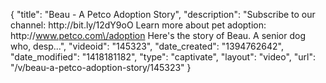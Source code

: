 {
    "title": "Beau - A Petco Adoption Story",
    "description": "Subscribe to our channel: http:\/\/bit.ly\/12dY9oO Learn more about pet adoption: http:\/\/www.petco.com\/adoption Here's the story of Beau. A senior dog who, desp...",
    "videoid": "145323",
    "date_created": "1394762642",
    "date_modified": "1418181182",
    "type": "captivate",
    "layout": "video",
    "url": "\/v\/beau-a-petco-adoption-story\/145323"
}